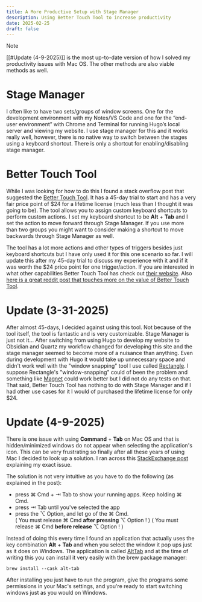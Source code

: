 ```yaml
---
title: A More Productive Setup with Stage Manager
description: Using Better Touch Tool to increase productivity
date: 2025-02-25
draft: false
---
```

>[!NOTE]
> [[#Update (4-9-2025)]] is the most up-to-date version of how I solved my productivity issues with Mac OS. The other methods are also viable methods as well.
# Stage Manager
I often like to have two sets/groups of window screens. One for the development environment with my Notes/VS Code and one for the “end-user environment” with Chrome and Terminal for running Hugo’s local server and viewing my website.
I use stage manager for this and it works really well, however, there is no native way to switch between the stages using a keyboard shortcut. There is only a shortcut for enabling/disabling stage manager.
# Better Touch Tool
While I was looking for how to do this I found a stack overflow post that suggested the [Better Touch Tool](https://folivora.ai/). It has a 45-day trial to start and has a very fair price point of $24 for a lifetime license (much less than I thought it was going to be). The tool allows you to assign custom keyboard shortcuts to perform custom actions. I set my keyboard shortcut to be **Alt** + **Tab** and I set the action to move forward through Stage Manager. If you use more than two groups you might want to consider making a shortcut to move backwards through Stage Manager as well.

The tool has a lot more actions and other types of triggers besides just keyboard shortcuts but I have only used it for this one scenario so far. I will update this after my 45-day trial to discuss my experience with it and if it was worth the $24 price point for one trigger/action. If you are interested in what other capabilities Better Touch Tool has check out [their website](https://folivora.ai/). Also [here is a great reddit post that touches more on the value of Better Touch Tool](https://www.reddit.com/r/MacOS/comments/nke8g6/bettertouchtool_is_one_of_the_most_worthit/).
# Update (3-31-2025)
After almost 45-days, I decided against using this tool. Not because of the tool itself, the tool is fantastic and is very customizable. Stage Manager is just not it... After switching from using Hugo to develop my website to Obsidian and Quartz my workflow changed for developing this site and the stage manager seemed to become more of a nuisance than anything. Even during development with Hugo it would take up unnecessary space and didn't work well with the "window snapping" tool I use called [Rectangle](https://rectangleapp.com/). I suppose Rectangle's "window-snapping" could of been the problem and something like [Magnet](https://apps.apple.com/us/app/magnet/id441258766?mt=12) could work better but I did not do any tests on that. That said, Better Touch Tool has nothing to do with Stage Manager and if I had other use cases for it I would of purchased the lifetime license for only $24.
# Update (4-9-2025)
There is one issue with using **Command** + **Tab** on Mac OS and that is hidden/minimized windows do not appear when selecting the application's icon. This can be very frustrating so finally after all these years of using Mac I decided to look up a solution. I ran across this [StackExchange post](https://apple.stackexchange.com/questions/112350/cmdtab-does-not-work-on-hidden-or-minimized-windows) explaining my exact issue. 

The solution is not very intuitive as you have to do the following (as explained in the post):
- press ⌘ Cmd + ⇥ Tab to show your running apps. Keep holding ⌘ Cmd.
- press ⇥ Tab until you've selected the app
- press the ⌥ Option, and let go of the ⌘ Cmd.  
    ( You must release ⌘ Cmd **after pressing** ⌥ Option ! )
    ( You must release ⌘ Cmd **before release** ⌥ Option ! )

Instead of doing this every time I found an application that actually uses the key combination **Alt** + **Tab** and when you select the window it pop ups just as it does on Windows. The application is called [AltTab](https://alt-tab-macos.netlify.app/) and at the time of writing this you can install it very easily with the brew package manager:
```
brew install --cask alt-tab
```
After installing you just have to run the program, give the programs some permissions in your Mac's settings, and you're ready to start switching windows just as you would on Windows.